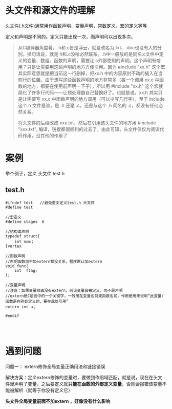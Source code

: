 # 头文件和源文件的理解

头文件(.h文件)通常用作函数声明，变量声明，常数定义，宏的定义等等



定义和声明是不同的。定义只能出现一次，而声明可以出现多次。





> 从C编译器角度看，.h和.c皆是浮云，就是改名为.txt、.doc也没有大的分别。换句话说，就是.h和.c没啥必然联系。.h中一般放的是同名.c文件中定义的变量、数组、函数的声明，需要让.c外部使用的声明。这个声明有啥用？只是让需要用这些声明的地方方便引用。因为 #include "xx.h" 这个宏其实际意思就是把当前这一行删掉，把xx.h 中的内容原封不动的插入在当前行的位置。由于想写这些函数声明的地方非常多（每一个调用 xx.c 中函数的地方，都要在使用前声明一下子），所以用 #include "xx.h" 这个宏就简化了许多行代码——让预处理器自己替换好了。也就是说，xx.h 其实只是让需要写 xx.c 中函数声明的地方调用（可以少写几行字），至于 include 这个.h 文件是谁，是 .h 还是 .c，还是与这个 .h 同名的 .c，都没有任何必然关系。
>
> 将头文件的后缀改成 xxx.txt，然后在引用该头文件的地方用 #include "xxx.txt", 编译，链接都很顺利的过去了，由此可知，头文件仅仅为阅读代码作用，没其他的作用了



# 案例

举个例子，定义 头文件 test.h

## test.h

```
#ifndef test   //避免重复定义test.h 头文件
#define test

//宏定义
#define stages  6

//结构体声明
typedef struct{
	int num；
}vertex

//函数声明
//声明函数加不加extern都没关系，程序默认加extern
void func(
	int  flag;
);

//变量声明
//注意：如果变量前面没有extern，则该变量会被定义，而不是声明
//extern是C语言中的一个关键字，一般用在变量名前或函数名前，作用是用来说明“此变量/函数是在别处定义的，要在此处引用”
extern int a；

#endif




```





# 遇到问题

问题一： extern修饰全局变量正确用法和链接错误

解决方案：定义extern修饰的变量时，要做到作用域匹配，就是说，现在在头文件里声明了变量，之后要定义就**只能在函数的外部定义变量**，否则会报错该变量不能被解析（就等于你没有定义它）





**头文件全局变量前面不加extern ，好像没有什么影响**